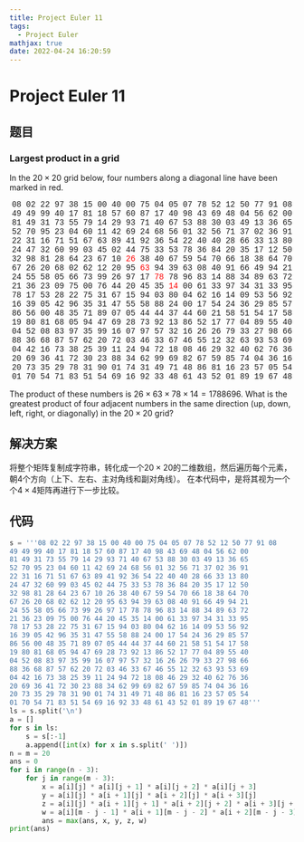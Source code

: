 ```yaml
---
title: Project Euler 11
tags:
  - Project Euler
mathjax: true
date: 2022-04-24 16:20:59
---
```



<escape><!-- more --></escape>

# Project Euler 11

## 题目

### Largest product in a grid

In the $20\times20$ grid below, four numbers along a diagonal line have been marked in red.

<center style="font-family:'Courier New',monospace;">
08 02 22 97 38 15 00 40 00 75 04 05 07 78 52 12 50 77 91 08<br />
49 49 99 40 17 81 18 57 60 87 17 40 98 43 69 48 04 56 62 00<br />
81 49 31 73 55 79 14 29 93 71 40 67 53 88 30 03 49 13 36 65<br />
52 70 95 23 04 60 11 42 69 24 68 56 01 32 56 71 37 02 36 91<br />
22 31 16 71 51 67 63 89 41 92 36 54 22 40 40 28 66 33 13 80<br />
24 47 32 60 99 03 45 02 44 75 33 53 78 36 84 20 35 17 12 50<br />
32 98 81 28 64 23 67 10 <font color=red>26</font> 38 40 67 59 54 70 66 18 38 64 70<br />
67 26 20 68 02 62 12 20 95 <font color=red>63</font> 94 39 63 08 40 91 66 49 94 21<br />
24 55 58 05 66 73 99 26 97 17 <font color=red>78</font> 78 96 83 14 88 34 89 63 72<br />
21 36 23 09 75 00 76 44 20 45 35 <font color=red>14</font> 00 61 33 97 34 31 33 95<br />
78 17 53 28 22 75 31 67 15 94 03 80 04 62 16 14 09 53 56 92<br />
16 39 05 42 96 35 31 47 55 58 88 24 00 17 54 24 36 29 85 57<br />
86 56 00 48 35 71 89 07 05 44 44 37 44 60 21 58 51 54 17 58<br />
19 80 81 68 05 94 47 69 28 73 92 13 86 52 17 77 04 89 55 40<br />
04 52 08 83 97 35 99 16 07 97 57 32 16 26 26 79 33 27 98 66<br />
88 36 68 87 57 62 20 72 03 46 33 67 46 55 12 32 63 93 53 69<br />
04 42 16 73 38 25 39 11 24 94 72 18 08 46 29 32 40 62 76 36<br />
20 69 36 41 72 30 23 88 34 62 99 69 82 67 59 85 74 04 36 16<br />
20 73 35 29 78 31 90 01 74 31 49 71 48 86 81 16 23 57 05 54<br />
01 70 54 71 83 51 54 69 16 92 33 48 61 43 52 01 89 19 67 48<br />
</center>

The product of these numbers is $26 \times 63 \times 78 \times 14 = 1788696$.
What is the greatest product of four adjacent numbers in the same direction (up, down, left, right, or diagonally) in the $20\times20$ grid?

## 解决方案

将整个矩阵复制成字符串，转化成一个$20\times 20$的二维数组，然后遍历每个元素，朝$4$个方向（上下、左右、主对角线和副对角线）。
在本代码中，是将其视为一个个$4\times 4$矩阵再进行下一步比较。

## 代码

```py
s = '''08 02 22 97 38 15 00 40 00 75 04 05 07 78 52 12 50 77 91 08
49 49 99 40 17 81 18 57 60 87 17 40 98 43 69 48 04 56 62 00
81 49 31 73 55 79 14 29 93 71 40 67 53 88 30 03 49 13 36 65
52 70 95 23 04 60 11 42 69 24 68 56 01 32 56 71 37 02 36 91
22 31 16 71 51 67 63 89 41 92 36 54 22 40 40 28 66 33 13 80
24 47 32 60 99 03 45 02 44 75 33 53 78 36 84 20 35 17 12 50
32 98 81 28 64 23 67 10 26 38 40 67 59 54 70 66 18 38 64 70
67 26 20 68 02 62 12 20 95 63 94 39 63 08 40 91 66 49 94 21
24 55 58 05 66 73 99 26 97 17 78 78 96 83 14 88 34 89 63 72
21 36 23 09 75 00 76 44 20 45 35 14 00 61 33 97 34 31 33 95
78 17 53 28 22 75 31 67 15 94 03 80 04 62 16 14 09 53 56 92
16 39 05 42 96 35 31 47 55 58 88 24 00 17 54 24 36 29 85 57
86 56 00 48 35 71 89 07 05 44 44 37 44 60 21 58 51 54 17 58
19 80 81 68 05 94 47 69 28 73 92 13 86 52 17 77 04 89 55 40
04 52 08 83 97 35 99 16 07 97 57 32 16 26 26 79 33 27 98 66
88 36 68 87 57 62 20 72 03 46 33 67 46 55 12 32 63 93 53 69
04 42 16 73 38 25 39 11 24 94 72 18 08 46 29 32 40 62 76 36
20 69 36 41 72 30 23 88 34 62 99 69 82 67 59 85 74 04 36 16
20 73 35 29 78 31 90 01 74 31 49 71 48 86 81 16 23 57 05 54
01 70 54 71 83 51 54 69 16 92 33 48 61 43 52 01 89 19 67 48'''
ls = s.split('\n')
a = []
for s in ls:
    s = s[:-1]
    a.append([int(x) for x in s.split(' ')])
n = m = 20
ans = 0
for i in range(n - 3):
    for j in range(m - 3):
        x = a[i][j] * a[i][j + 1] * a[i][j + 2] * a[i][j + 3]
        y = a[i][j] * a[i + 1][j] * a[i + 2][j] * a[i + 3][j]
        z = a[i][j] * a[i + 1][j + 1] * a[i + 2][j + 2] * a[i + 3][j + 3]
        w = a[i][m - j - 1] * a[i + 1][m - j - 2] * a[i + 2][m - j - 3] * a[i + 3][m - j - 4]
        ans = max(ans, x, y, z, w)
print(ans)
```
